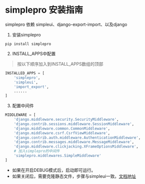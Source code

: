 # simplepro 安装指南

simplepro 依赖 simpleui、django-export-import、以及django


1. 安装simplepro

```shell
pip install simplepro
```

2. INSTALL_APPS中配置

> 按以下顺序加入到INSTALL_APPS数组的顶部
```python
INSTALLED_APPS = [
    'simplepro',
    'simpleui',
    'import_export',
    ......
]    
```
3. 配置中间件

```python
MIDDLEWARE = [
    'django.middleware.security.SecurityMiddleware',
    'django.contrib.sessions.middleware.SessionMiddleware',
    'django.middleware.common.CommonMiddleware',
    'django.middleware.csrf.CsrfViewMiddleware',
    'django.contrib.auth.middleware.AuthenticationMiddleware',
    'django.contrib.messages.middleware.MessageMiddleware',
    'django.middleware.clickjacking.XFrameOptionsMiddleware',
    # 加入simplepro的中间件
    'simplepro.middlewares.SimpleMiddleware'
]
```

+ 如果在开启DEBUG模式后，启动即可运行。
+ 如果关闭后，需要克隆静态文件，步骤与simpleui一致。[文档地址](https://github.com/newpanjing/simpleui/blob/master/QUICK.md#%E5%85%8B%E9%9A%86%E9%9D%99%E6%80%81%E6%96%87%E4%BB%B6%E5%88%B0%E6%A0%B9%E7%9B%AE%E5%BD%95)